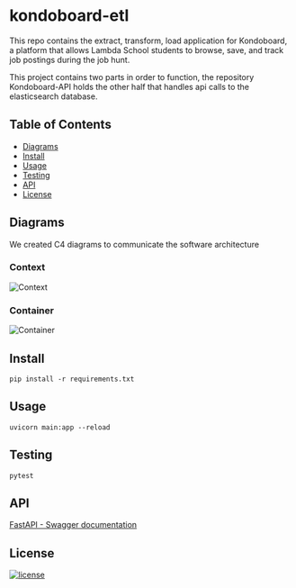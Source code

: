 # kondoboard-etl

This repo contains the extract, transform, load application for Kondoboard, a platform that allows Lambda School students to browse, save, and track job postings during the job hunt. 

This project contains two parts in order to function, the repository Kondoboard-API holds the other half that handles api calls to the elasticsearch database. 

## Table of Contents
- [Diagrams](#diagrams)
- [Install](#install) 
- [Usage](#usage)
- [Testing](#testing)
- [API](#api)
- [License](#license)


## Diagrams
We created C4 diagrams to communicate the software architecture

### Context
![Context](./diagrams/kondo_context.svg)
### Container
![Container](./diagrams/kondo_container.svg)

## Install  
```
pip install -r requirements.txt
```
## Usage  
```
uvicorn main:app --reload
```  
## Testing  
```
pytest
```  
## API

[FastAPI - Swagger documentation](http://kondoboard-ds-environment.eba-u7c3zdzn.us-east-1.elasticbeanstalk.com/docs)  
 
## License
[![license](https://img.shields.io/github/license/DAVFoundation/captain-n3m0.svg?style=flat-square)](https://github.com/Mark-McAdam/kondoboard-etl/blob/dependabot/pip/uvicorn-0.11.7/LICENSE)
